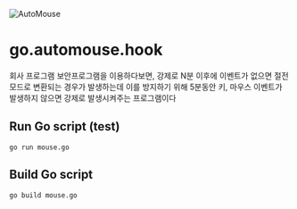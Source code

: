 ![AutoMouse](https://emojipedia-us.s3.dualstack.us-west-1.amazonaws.com/thumbs/120/microsoft/209/mouse-face_1f42d.png)

# go.automouse.hook
회사 프로그램 보안프로그램을 이용하다보면, 강제로 N분 이후에 이벤트가 없으면
절전모드로 변환되는 경우가 발생하는데 이를 방지하기 위해 5분동안 키, 마우스 이벤트가
발생하지 않으면 강제로 발생시켜주는 프로그램이다

## Run Go script (test)
```
go run mouse.go
```

## Build Go script
```
go build mouse.go
```
